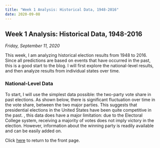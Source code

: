 ```yaml
---
title: "Week 1 Analysis: Historical Data, 1948-2016"
date: 2020-09-08
---
```

## Week 1 Analysis: Historical Data, 1948-2016
*Friday, September 11, 2020*

This week, I am analyzing historical election results from 1948 to 2016. Since all predictions are based on events that have occurred in the past, this is a good start to the blog. I will first explore the national-level results, and then analyze results from individual states over time.

### National-Level Data
To start, I will use the simplest data possible: the two-party vote share in past elections. As shown below, there is significant fluctuation over time in the vote share, between the two major parties. This suggests that presidential elections in the United States have been quite competitive in the past.  , this data does have a major limitation: due to the Electoral College system, receiving a majority of votes does not imply victory in the election. However, information about the winning party is readily available and can be easily added on.



Click [here](https://yanxifang.github.io/Gov-1347/) to return to the front page.
